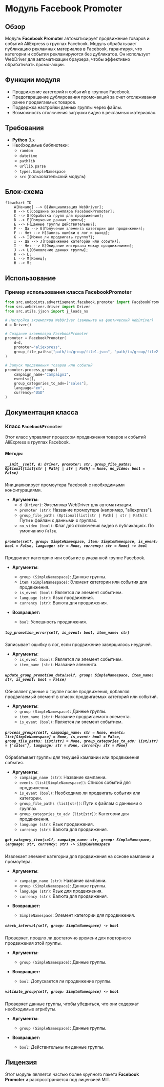 # Модуль Facebook Promoter

## Обзор

Модуль **Facebook Promoter** автоматизирует продвижение товаров и событий AliExpress в группах Facebook. Модуль обрабатывает публикацию рекламных материалов в Facebook, гарантируя, что категории и события рекламируются без дубликатов. Он использует WebDriver для автоматизации браузера, чтобы эффективно обрабатывать промо-акции.

## Функции модуля

- Продвижение категорий и событий в группах Facebook.
- Предотвращение дублирования промо-акций за счет отслеживания ранее продвигаемых товаров.
- Поддержка настройки данных группы через файлы.
- Возможность отключения загрузки видео в рекламных материалах.

## Требования

- **Python** 3.x
- Необходимые библиотеки:
  - `random`
  - `datetime`
  - `pathlib`
  - `urllib.parse`
  - `types.SimpleNamespace`
  - `src` (пользовательский модуль)

## Блок-схема

```mermaid
flowchart TD
    A[Начало] --> B[Инициализация WebDriver];
    B --> C[Создание экземпляра FacebookPromoter];
    C --> D[Обработка групп для продвижения];
    D --> E[Получение данных группы];
    E --> F{Данные группы действительны?};
    F -- Да --> G[Получение элемента категории для продвижения];
    F -- Нет --> H[Запись ошибки в лог и выход];
    G --> I{Можно ли продвигать группу?};
    I -- Да --> J[Продвижение категории или события];
    I -- Нет --> K[Ожидание интервала между продвижениями];
    J --> L[Обновление данных группы];
    K --> L;
    L --> M[Конец];
    H --> M;
```

## Использование

### Пример использования класса FacebookPromoter

```python
from src.endpoints.advertisement.facebook.promoter import FacebookPromoter
from src.webdriver.driver import Driver
from src.utils.jjson import j_loads_ns

# Настройка экземпляра WebDriver (замените на фактический WebDriver)
d = Driver()

# Создание экземпляра FacebookPromoter
promoter = FacebookPromoter(
    d=d, 
    promoter="aliexpress", 
    group_file_paths=["path/to/group/file1.json", "path/to/group/file2.json"]
)

# Запуск продвижения товаров или событий
promoter.process_groups(
    campaign_name="Campaign1",
    events=[], 
    group_categories_to_adv=["sales"],
    language="en",
    currency="USD"
)
```

## Документация класса

### Класс `FacebookPromoter`

Этот класс управляет процессом продвижения товаров и событий AliExpress в группах Facebook.

#### Методы

##### `__init__(self, d: Driver, promoter: str, group_file_paths: Optional[list[str | Path] | str | Path] = None, no_video: bool = False)`

Инициализирует промоутера Facebook с необходимыми конфигурациями.

- **Аргументы:**
    - `d (Driver)`: Экземпляр WebDriver для автоматизации.
    - `promoter (str)`: Название промоутера (например, "aliexpress").
    - `group_file_paths (Optional[list[str | Path] | str | Path])`: Пути к файлам с данными о группах.
    - `no_video (bool)`: Флаг для отключения видео в публикациях. По умолчанию `False`.

##### `promote(self, group: SimpleNamespace, item: SimpleNamespace, is_event: bool = False, language: str = None, currency: str = None) -> bool`

Продвигает категорию или событие в указанной группе Facebook.

- **Аргументы:**
    - `group (SimpleNamespace)`: Данные группы.
    - `item (SimpleNamespace)`: Элемент категории или события для продвижения.
    - `is_event (bool)`: Является ли элемент событием.
    - `language (str)`: Язык продвижения.
    - `currency (str)`: Валюта для продвижения.

- **Возвращает:**
    - `bool`: Успешность продвижения.

##### `log_promotion_error(self, is_event: bool, item_name: str)`

Записывает ошибку в лог, если продвижение завершилось неудачей.

- **Аргументы:**
    - `is_event (bool)`: Является ли элемент событием.
    - `item_name (str)`: Название элемента.

##### `update_group_promotion_data(self, group: SimpleNamespace, item_name: str, is_event: bool = False)`

Обновляет данные о группе после продвижения, добавляя продвигаемый элемент в список продвигаемых категорий или событий.

- **Аргументы:**
    - `group (SimpleNamespace)`: Данные группы.
    - `item_name (str)`: Название продвигаемого элемента.
    - `is_event (bool)`: Является ли элемент событием.

##### `process_groups(self, campaign_name: str = None, events: list[SimpleNamespace] = None, is_event: bool = False, group_file_paths: list[str] = None, group_categories_to_adv: list[str] = ['sales'], language: str = None, currency: str = None)`

Обрабатывает группы для текущей кампании или продвижения события.

- **Аргументы:**
    - `campaign_name (str)`: Название кампании.
    - `events (list[SimpleNamespace])`: Список событий для продвижения.
    - `is_event (bool)`: Необходимо ли продвигать события или категории.
    - `group_file_paths (list[str])`: Пути к файлам с данными о группах.
    - `group_categories_to_adv (list[str])`: Категории для продвижения.
    - `language (str)`: Язык продвижения.
    - `currency (str)`: Валюта для продвижения.

##### `get_category_item(self, campaign_name: str, group: SimpleNamespace, language: str, currency: str) -> SimpleNamespace`

Извлекает элемент категории для продвижения на основе кампании и промоутера.

- **Аргументы:**
    - `campaign_name (str)`: Название кампании.
    - `group (SimpleNamespace)`: Данные группы.
    - `language (str)`: Язык для продвижения.
    - `currency (str)`: Валюта для продвижения.

- **Возвращает:**
    - `SimpleNamespace`: Элемент категории для продвижения.

##### `check_interval(self, group: SimpleNamespace) -> bool`

Проверяет, прошло ли достаточно времени для повторного продвижения этой группы.

- **Аргументы:**
    - `group (SimpleNamespace)`: Данные группы.

- **Возвращает:**
    - `bool`: Допускается ли продвижение группы.

##### `validate_group(self, group: SimpleNamespace) -> bool`

Проверяет данные группы, чтобы убедиться, что они содержат необходимые атрибуты.

- **Аргументы:**
    - `group (SimpleNamespace)`: Данные группы.

- **Возвращает:**
    - `bool`: Действительны ли данные группы.

## Лицензия

Этот модуль является частью более крупного пакета **Facebook Promoter** и распространяется под лицензией MIT.

```